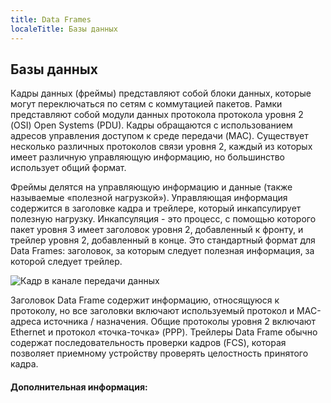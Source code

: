 ```yaml
---
title: Data Frames
localeTitle: Базы данных
---
```

## Базы данных

Кадры данных (фреймы) представляют собой блоки данных, которые могут переключаться по сетям с коммутацией пакетов. Рамки представляют собой модули данных протокола протокола уровня 2 (OSI) Open Systems (PDU). Кадры обращаются с использованием адресов управления доступом к среде передачи (MAC). Существует несколько различных протоколов связи уровня 2, каждый из которых имеет различную управляющую информацию, но большинство использует общий формат.

Фреймы делятся на управляющую информацию и данные (также называемые «полезной нагрузкой»). Управляющая информация содержится в заголовке кадра и трейлере, который инкапсулирует полезную нагрузку. Инкапсуляция - это процесс, с помощью которого пакет уровня 3 имеет заголовок уровня 2, добавленный к фронту, и трейлер уровня 2, добавленный в конце. Это стандартный формат для Data Frames: заголовок, за которым следует полезная информация, за которой следует трейлер.

![Кадр в канале передачи данных](http://www.highteck.net/images/156-Datalink-PDU.jpg)

Заголовок Data Frame содержит информацию, относящуюся к протоколу, но все заголовки включают используемый протокол и MAC-адреса источника / назначения. Общие протоколы уровня 2 включают Ethernet и протокол «точка-точка» (PPP). Трейлеры Data Frame обычно содержат последовательность проверки кадров (FCS), которая позволяет приемному устройству проверять целостность принятого кадра.

#### Дополнительная информация: